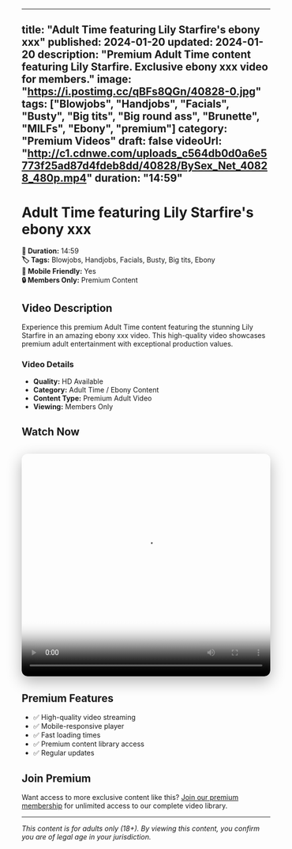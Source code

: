 
---
title: "Adult Time featuring Lily Starfire's ebony xxx"
published: 2024-01-20
updated: 2024-01-20
description: "Premium Adult Time content featuring Lily Starfire. Exclusive ebony xxx video for members."
image: "https://i.postimg.cc/qBFs8QGn/40828-0.jpg"
tags: ["Blowjobs", "Handjobs", "Facials", "Busty", "Big tits", "Big round ass", "Brunette", "MILFs", "Ebony", "premium"]
category: "Premium Videos"
draft: false
videoUrl: "http://c1.cdnwe.com/uploads_c564db0d0a6e5773f25ad87d4fdeb8dd/40828/BySex_Net_40828_480p.mp4"
duration: "14:59"
---

# Adult Time featuring Lily Starfire's ebony xxx

**🎥 Duration:** 14:59  
**🏷️ Tags:** Blowjobs, Handjobs, Facials, Busty, Big tits, Ebony  
**📱 Mobile Friendly:** Yes  
**🔒 Members Only:** Premium Content

## Video Description

Experience this premium Adult Time content featuring the stunning Lily Starfire in an amazing ebony xxx video. This high-quality video showcases premium adult entertainment with exceptional production values.

### Video Details
- **Quality:** HD Available
- **Category:** Adult Time / Ebony Content
- **Content Type:** Premium Adult Video
- **Viewing:** Members Only

## Watch Now

<div class="video-container" style="position: relative; width: 100%; max-width: 800px; margin: 2rem auto; border-radius: 12px; overflow: hidden; box-shadow: 0 10px 30px rgba(0,0,0,0.3);">
  <video 
    controls 
    poster="https://i.postimg.cc/qBFs8QGn/40828-0.jpg"
    width="100%" 
    height="450" 
    style="border-radius: 12px;"
  >
    <source src="http://c1.cdnwe.com/uploads_c564db0d0a6e5773f25ad87d4fdeb8dd/40828/BySex_Net_40828_480p.mp4" type="video/mp4">
    Your browser does not support the video tag.
  </video>
</div>

## Premium Features

- ✅ High-quality video streaming
- ✅ Mobile-responsive player
- ✅ Fast loading times
- ✅ Premium content library access
- ✅ Regular updates

## Join Premium

Want access to more exclusive content like this? [Join our premium membership](https://whatsappad.vercel.app/) for unlimited access to our complete video library.

---

*This content is for adults only (18+). By viewing this content, you confirm you are of legal age in your jurisdiction.*
